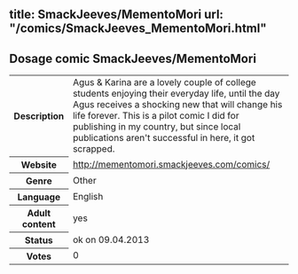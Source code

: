title: SmackJeeves/MementoMori
url: "/comics/SmackJeeves_MementoMori.html"
---
Dosage comic SmackJeeves/MementoMori
-----------------------------------------

<table class="comicinfo">
<tr>
<th>Description</th><td>Agus &amp; Karina are a lovely couple of college students enjoying their everyday life, until the day Agus receives a shocking new that will change his life forever. This is a pilot comic I did for publishing in my country, but since local publications aren't successful in here, it got scrapped.</td>
</tr>
<tr>
<th>Website</th><td><a href="http://mementomori.smackjeeves.com/comics/">http://mementomori.smackjeeves.com/comics/</a></td>
</tr>
<tr>
<th>Genre</th><td>Other</td>
</tr>
<tr>
<th>Language</th><td>English</td>
</tr>
<tr>
<th>Adult content</th><td>yes</td>
</tr>
<tr>
<th>Status</th><td>ok on 09.04.2013</td>
</tr>
<tr>
<th>Votes</th><td>0</div></td>
</tr>
</table>
